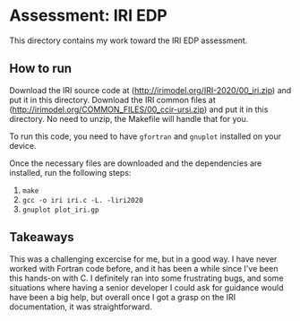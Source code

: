 # Assessment: IRI EDP
This directory contains my work toward the IRI EDP assessment.

## How to run
Download the IRI source code at (http://irimodel.org/IRI-2020/00_iri.zip) and put it in this directory.
Download the IRI common files at (http://irimodel.org/COMMON_FILES/00_ccir-ursi.zip) and put it in this directory.
No need to unzip, the Makefile will handle that for you.

To run this code, you need to have `gfortran` and `gnuplot` installed on your device.

Once the necessary files are downloaded and the dependencies are installed, run the following steps:

1. `make`
2. `gcc -o iri iri.c -L. -liri2020`
3. `gnuplot plot_iri.gp`

## Takeaways
This was a challenging excercise for me, but in a good way. I have never worked with Fortran code before, and it has been a while since I've been this hands-on with C. I definitely ran into some frustrating bugs, and some situations where having a senior developer I could ask for guidance would have been a big help, but overall once I got a grasp on the IRI documentation, it was straightforward.
